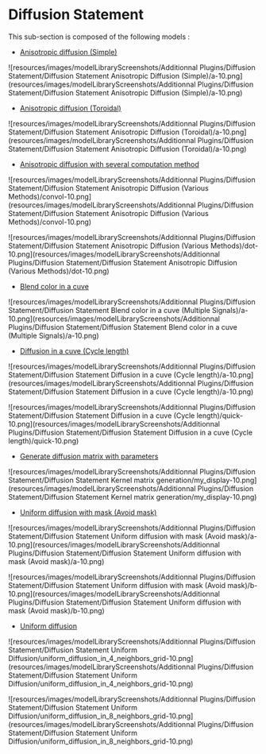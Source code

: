 # Diffusion Statement

This sub-section is composed of the following models :

* [Anisotropic diffusion (Simple)](references#DiffusionStatementAnisotropicDiffusion(Simple))

![resources/images/modelLibraryScreenshots/Additionnal Plugins/Diffusion Statement/Diffusion Statement Anisotropic Diffusion (Simple)/a-10.png](resources/images/modelLibraryScreenshots/Additionnal Plugins/Diffusion Statement/Diffusion Statement Anisotropic Diffusion (Simple)/a-10.png)

* [Anisotropic diffusion (Toroidal)](references#DiffusionStatementAnisotropicDiffusion(Toroidal))

![resources/images/modelLibraryScreenshots/Additionnal Plugins/Diffusion Statement/Diffusion Statement Anisotropic Diffusion (Toroidal)/a-10.png](resources/images/modelLibraryScreenshots/Additionnal Plugins/Diffusion Statement/Diffusion Statement Anisotropic Diffusion (Toroidal)/a-10.png)

* [Anisotropic diffusion with several computation method](references#DiffusionStatementAnisotropicDiffusion(VariousMethods))

![resources/images/modelLibraryScreenshots/Additionnal Plugins/Diffusion Statement/Diffusion Statement Anisotropic Diffusion (Various Methods)/convol-10.png](resources/images/modelLibraryScreenshots/Additionnal Plugins/Diffusion Statement/Diffusion Statement Anisotropic Diffusion (Various Methods)/convol-10.png)

![resources/images/modelLibraryScreenshots/Additionnal Plugins/Diffusion Statement/Diffusion Statement Anisotropic Diffusion (Various Methods)/dot-10.png](resources/images/modelLibraryScreenshots/Additionnal Plugins/Diffusion Statement/Diffusion Statement Anisotropic Diffusion (Various Methods)/dot-10.png)

* [Blend color in a cuve](references#DiffusionStatementBlendcolorinacuve(MultipleSignals))

![resources/images/modelLibraryScreenshots/Additionnal Plugins/Diffusion Statement/Diffusion Statement Blend color in a cuve (Multiple Signals)/a-10.png](resources/images/modelLibraryScreenshots/Additionnal Plugins/Diffusion Statement/Diffusion Statement Blend color in a cuve (Multiple Signals)/a-10.png)

* [Diffusion in a cuve (Cycle length)](references#DiffusionStatementDiffusioninacuve(Cyclelength))

![resources/images/modelLibraryScreenshots/Additionnal Plugins/Diffusion Statement/Diffusion Statement Diffusion in a cuve (Cycle length)/a-10.png](resources/images/modelLibraryScreenshots/Additionnal Plugins/Diffusion Statement/Diffusion Statement Diffusion in a cuve (Cycle length)/a-10.png)

![resources/images/modelLibraryScreenshots/Additionnal Plugins/Diffusion Statement/Diffusion Statement Diffusion in a cuve (Cycle length)/quick-10.png](resources/images/modelLibraryScreenshots/Additionnal Plugins/Diffusion Statement/Diffusion Statement Diffusion in a cuve (Cycle length)/quick-10.png)

* [Generate diffusion matrix with parameters](references#DiffusionStatementKernelmatrixgeneration)

![resources/images/modelLibraryScreenshots/Additionnal Plugins/Diffusion Statement/Diffusion Statement Kernel matrix generation/my_display-10.png](resources/images/modelLibraryScreenshots/Additionnal Plugins/Diffusion Statement/Diffusion Statement Kernel matrix generation/my_display-10.png)

* [Uniform diffusion with mask (Avoid mask)](references#DiffusionStatementUniformdiffusionwithmask(Avoidmask))

![resources/images/modelLibraryScreenshots/Additionnal Plugins/Diffusion Statement/Diffusion Statement Uniform diffusion with mask (Avoid mask)/a-10.png](resources/images/modelLibraryScreenshots/Additionnal Plugins/Diffusion Statement/Diffusion Statement Uniform diffusion with mask (Avoid mask)/a-10.png)

![resources/images/modelLibraryScreenshots/Additionnal Plugins/Diffusion Statement/Diffusion Statement Uniform diffusion with mask (Avoid mask)/b-10.png](resources/images/modelLibraryScreenshots/Additionnal Plugins/Diffusion Statement/Diffusion Statement Uniform diffusion with mask (Avoid mask)/b-10.png)

* [Uniform diffusion](references#DiffusionStatementUniformDiffusion)

![resources/images/modelLibraryScreenshots/Additionnal Plugins/Diffusion Statement/Diffusion Statement Uniform Diffusion/uniform_diffusion_in_4_neighbors_grid-10.png](resources/images/modelLibraryScreenshots/Additionnal Plugins/Diffusion Statement/Diffusion Statement Uniform Diffusion/uniform_diffusion_in_4_neighbors_grid-10.png)

![resources/images/modelLibraryScreenshots/Additionnal Plugins/Diffusion Statement/Diffusion Statement Uniform Diffusion/uniform_diffusion_in_8_neighbors_grid-10.png](resources/images/modelLibraryScreenshots/Additionnal Plugins/Diffusion Statement/Diffusion Statement Uniform Diffusion/uniform_diffusion_in_8_neighbors_grid-10.png)


